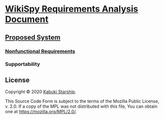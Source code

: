 # [WikiSpy Requirements Analysis Document](../../)

## [Proposed System](../)

### [Nonfunctional Requirements](./)

### Supportability

## License

Copyright © 2020 [Kabuki Starship](https://kabukistarship.com).

This Source Code Form is subject to the terms of the Mozilla Public License, v. 2.0. If a copy of the MPL was not distributed with this file, You can obtain one at <https://mozilla.org/MPL/2.0/>.

